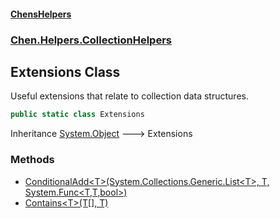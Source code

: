 #### [ChensHelpers](./index.md 'index')
### [Chen.Helpers.CollectionHelpers](./Chen-Helpers-CollectionHelpers.md 'Chen.Helpers.CollectionHelpers')
## Extensions Class
Useful extensions that relate to collection data structures.  
```csharp
public static class Extensions
```
Inheritance [System.Object](https://docs.microsoft.com/en-us/dotnet/api/System.Object 'System.Object') &#129106; Extensions  
### Methods
- [ConditionalAdd&lt;T&gt;(System.Collections.Generic.List&lt;T&gt;, T, System.Func&lt;T,T,bool&gt;)](./Chen-Helpers-CollectionHelpers-Extensions-ConditionalAdd-T-(System-Collections-Generic-List-T-_T_System-Func-T_T_bool-).md 'Chen.Helpers.CollectionHelpers.Extensions.ConditionalAdd&lt;T&gt;(System.Collections.Generic.List&lt;T&gt;, T, System.Func&lt;T,T,bool&gt;)')
- [Contains&lt;T&gt;(T[], T)](./Chen-Helpers-CollectionHelpers-Extensions-Contains-T-(T--_T).md 'Chen.Helpers.CollectionHelpers.Extensions.Contains&lt;T&gt;(T[], T)')

